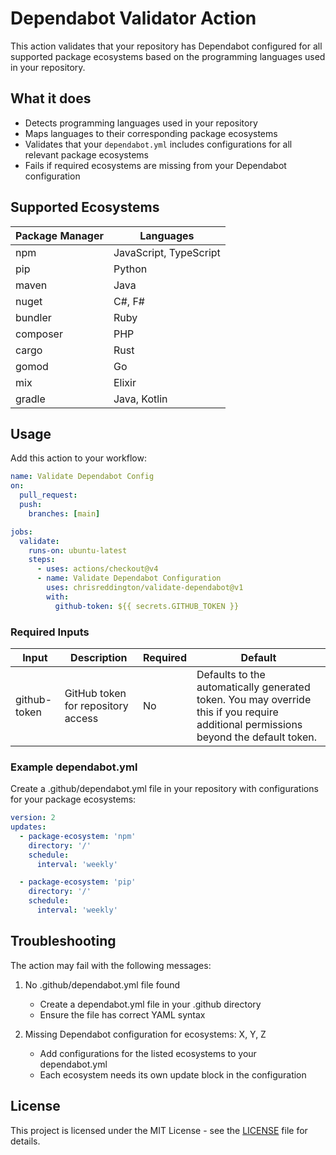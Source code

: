 # Dependabot Validator Action

This action validates that your repository has Dependabot configured for all
supported package ecosystems based on the programming languages used in your
repository.

## What it does

- Detects programming languages used in your repository
- Maps languages to their corresponding package ecosystems
- Validates that your `dependabot.yml` includes configurations for all relevant
  package ecosystems
- Fails if required ecosystems are missing from your Dependabot configuration

## Supported Ecosystems

| Package Manager | Languages              |
| --------------- | ---------------------- |
| npm             | JavaScript, TypeScript |
| pip             | Python                 |
| maven           | Java                   |
| nuget           | C#, F#                 |
| bundler         | Ruby                   |
| composer        | PHP                    |
| cargo           | Rust                   |
| gomod           | Go                     |
| mix             | Elixir                 |
| gradle          | Java, Kotlin           |

## Usage

Add this action to your workflow:

```yaml
name: Validate Dependabot Config
on:
  pull_request:
  push:
    branches: [main]

jobs:
  validate:
    runs-on: ubuntu-latest
    steps:
      - uses: actions/checkout@v4
      - name: Validate Dependabot Configuration
        uses: chrisreddington/validate-dependabot@v1
        with:
          github-token: ${{ secrets.GITHUB_TOKEN }}
```

### Required Inputs

| Input        | Description                        | Required | Default                                                                                                                              |
| ------------ | ---------------------------------- | -------- | ------------------------------------------------------------------------------------------------------------------------------------ |
| github-token | GitHub token for repository access | No       | Defaults to the automatically generated token. You may override this if you require additional permissions beyond the default token. |

### Example dependabot.yml

Create a .github/dependabot.yml file in your repository with configurations for
your package ecosystems:

```yaml
version: 2
updates:
  - package-ecosystem: 'npm'
    directory: '/'
    schedule:
      interval: 'weekly'

  - package-ecosystem: 'pip'
    directory: '/'
    schedule:
      interval: 'weekly'
```

## Troubleshooting

The action may fail with the following messages:

1. No .github/dependabot.yml file found

   - Create a dependabot.yml file in your .github directory
   - Ensure the file has correct YAML syntax

1. Missing Dependabot configuration for ecosystems: X, Y, Z
   - Add configurations for the listed ecosystems to your dependabot.yml
   - Each ecosystem needs its own update block in the configuration

## License

This project is licensed under the MIT License - see the [LICENSE](LICENSE) file
for details.
